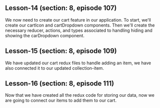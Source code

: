 Lesson-14 (section: 8, episode 107)
-----------------------------------
We now need to create our cart feature in our application. To start, we'll create our cartIcon and cartDropdown components. Then we'll create the necessary reducer, actions, and types associated to handling hiding and showing the carDropdown component.


Lesson-15 (section: 8, episode 109)
-----------------------------------
We have updated our cart redux files to handle adding an item, we have also connected it to our updated collection-item.


Lesson-16 (section: 8, episode 111)
-----------------------------------
Now that we have created all the redux code for storing our data, now we are going to connect our items to add them to our cart.